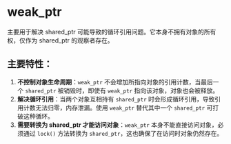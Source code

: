 # weak_ptr
主要用于解决 shared_ptr 可能导致的循环引用问题。它本身不拥有对象的所有权，仅作为 shared_ptr 的观察者存在。
## **主要特性**：
1. **不控制对象生命周期**：`weak_ptr` 不会增加所指向对象的引用计数，当最后一个 `shared_ptr` 被销毁时，即使有 `weak_ptr` 指向该对象，对象也会被释放。
2. **解决循环引用**：当两个对象互相持有 `shared_ptr` 时会形成循环引用，导致引用计数无法归零，内存泄漏。使用 `weak_ptr` 替代其中一个 `shared_ptr` 可打破这种循环。
3. **需要转换为 shared_ptr 才能访问对象**：`weak_ptr` 本身不能直接访问对象，必须通过 `lock()` 方法转换为 `shared_ptr`，这也确保了在访问时对象仍然存在。